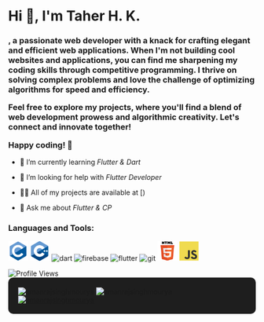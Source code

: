 <h1 align="left">Hi 👋, I'm Taher H. K.</h1>
<h3 align="left">, a passionate web developer with a knack for crafting elegant and efficient web applications. When I'm not building cool websites and applications, you can find me sharpening my coding skills through competitive programming. I thrive on solving complex problems and love the challenge of optimizing algorithms for speed and efficiency.

Feel free to explore my projects, where you'll find a blend of web development prowess and algorithmic creativity. Let's connect and innovate together!

Happy coding! 🚀</h3>

- 🌱 I’m currently learning *Flutter & Dart*

- 🤝 I’m looking for help with *Flutter Developer*

- 👨‍💻 All of my projects are available at [)

- 💬 Ask me about *Flutter & CP*

</p>

<h3 align="left">Languages and Tools:</h3>

<p align="left">  <img src="https://raw.githubusercontent.com/devicons/devicon/master/icons/c/c-original.svg" alt="c" width="40" height="40"/> 
  <img src="https://raw.githubusercontent.com/devicons/devicon/master/icons/cplusplus/cplusplus-original.svg" alt="cplusplus" width="40" height="40"/> 
  <img src="https://www.vectorlogo.zone/logos/dartlang/dartlang-icon.svg" alt="dart" width="40" height="40"/> 
  <img src="https://www.vectorlogo.zone/logos/firebase/firebase-icon.svg" alt="firebase" width="40" height="40"/> 
  <img src="https://www.vectorlogo.zone/logos/flutterio/flutterio-icon.svg" alt="flutter" width="40" height="40"/> 
  <img src="https://www.vectorlogo.zone/logos/git-scm/git-scm-icon.svg" alt="git" width="40" height="40"/> 
  <img src="https://raw.githubusercontent.com/devicons/devicon/master/icons/html5/html5-original-wordmark.svg" alt="html5" width="40" height="40"/> 
  <img src="https://raw.githubusercontent.com/devicons/devicon/master/icons/javascript/javascript-original.svg" alt="javascript" width="40" height="40"/> 
</p>

<!-- Profile Views Badge -->
<img src="https://komarev.com/ghpvc/?username=IncompleteAtom786&color=blueviolet" alt="Profile Views">

<div style="background-color: #1e1e1e; padding: 20px; border-radius: 10px;">
  
  <!-- GitHub Stats -->
  <img src="https://github-readme-stats.vercel.app/api?username=amanrajsinghmourya&show_icons=true&locale=en&theme=tokyonight" alt="amanrajsinghmourya" height="195" />
  
  <!-- Top Languages -->
  <img src="https://github-readme-stats.vercel.app/api/top-langs?username=amanrajsinghmourya&show_icons=true&locale=en&layout=compact&theme=tokyonight" alt="amanrajsinghmourya" height="195" />

  <!-- GitHub Profile Trophy -->
  <a href="https://github.com/ryo-ma/github-profile-trophy">
    <img src="https://github-profile-trophy.vercel.app/?username=amanrajsinghmourya&theme=dracula&margin-w=15&margin-h=15" alt="amanrajsinghmourya" height="195" />
  </a>

</div>
